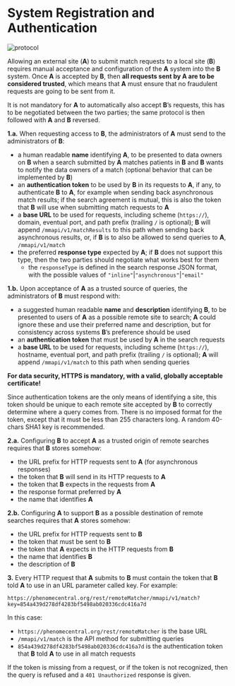 # System Registration and Authentication

![protocol](https://cloud.githubusercontent.com/assets/88663/5034442/eeb1509a-6b3c-11e4-90e9-dfef879428cf.png)

Allowing an external site (**A**) to submit match requests to a local site (**B**) requires manual acceptance and configuration of the **A** system into the **B** system. Once **A** is accepted by **B**, then **all requests sent by A are to be considered trusted**, which means that **A** must ensure that no fraudulent requests are going to be sent from it.

It is not mandatory for **A** to automatically also accept **B**’s requests, this has to be negotiated between the two parties; the same protocol is then followed with **A** and **B** reversed.

**1.a.** When requesting access to **B**, the administrators of **A** must send to the administrators of **B**:
* a human readable **name** identifying **A**, to be presented to data owners on **B** when a search submitted by **A** matches patients in **B** and **B** wants to notify the data owners of a match (optional behavior that can be implemented by **B**)
* an **authentication token** to be used by **B** in its requests to **A**, if any, to authenticate **B** to **A**, for example when sending back asynchronous match results; if the search agreement is mutual, this is also the token that **B** will use when submitting match requests to **A**
* a **base URL** to be used for requests, including scheme (`https://`), domain, eventual port, and path prefix (trailing `/` is optional); **B** will append `/mmapi/v1/matchResults` to this path when sending back asynchronous results, or, if **B** is to also be allowed to send queries to **A**, `/mmapi/v1/match`
* the preferred **response type** expected by **A**; if **B** does not support this type, then the two parties should negotiate what works best for them
  * the `responseType` is defined in the search response JSON  format, with the possible values of `"inline"`|`"asynchronous"`|`"email"`

**1.b.** Upon acceptance of **A** as a trusted source of queries, the administrators of **B** must respond with:
* a suggested human readable **name** and **description** identifying **B**, to be presented to users of **A** as a possible remote site to search; **A** could ignore these and use their preferred name and description, but for consistency across systems **B**’s preference should be used
* an **authentication token** that must be used by **A** in the search requests
* a **base URL** to be used for requests, including scheme (`https://`), hostname, eventual port, and path prefix (trailing `/` is optional); **A** will append `/mmapi/v1/match` to this path when sending queries

**For data security, HTTPS is mandatory, with a valid, globally acceptable certificate!**

Since authentication tokens are the only means of identifying a site, this token should be unique to each remote site accepted by **B** to correctly determine where a query comes from. There is no imposed format for the token, except that it must be less than 255 characters long. A random 40-chars SHA1 key is recommended.

**2.a.** Configuring **B** to accept **A** as a trusted origin of remote searches requires that **B** stores somehow:
* the URL prefix for HTTP requests sent to **A** (for asynchronous responses)
* the token that **B** will send in its HTTP requests to **A**
* the token that **B** expects in the requests from **A**
* the response format preferred by **A**
* the name that identifies **A**

**2.b.** Configuring **A** to support **B** as a possible destination of remote searches requires that **A** stores somehow:
* the URL prefix for HTTP requests sent to **B**
* the token that must be sent to **B**
* the token that **A** expects in the HTTP requests from **B**
* the name that identifies **B**
* the description of **B**

**3.** Every HTTP request that **A** submits to **B** must contain the token that **B** told **A** to use in an URL parameter called key. For example:

    https://phenomecentral.org/rest/remoteMatcher/mmapi/v1/match?key=854a439d278df4283bf5498ab020336cdc416a7d

In this case:
* `https://phenomecentral.org/rest/remoteMatcher` is the base URL
* `/mmapi/v1/match` is the API method for submitting queries
* `854a439d278df4283bf5498ab020336cdc416a7d` is the authentication token that **B** told **A** to use in all match requests

If the token is missing from a request, or if the token is not recognized, then the query is refused and a `401 Unauthorized` response is given.